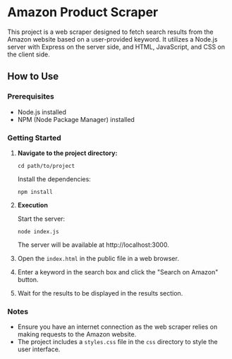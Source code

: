 # Amazon Product Scraper

This project is a web scraper designed to fetch search results from the Amazon website based on a user-provided keyword. It utilizes a Node.js server with Express on the server side, and HTML, JavaScript, and CSS on the client side.

## How to Use

### Prerequisites

- Node.js installed
- NPM (Node Package Manager) installed

### Getting Started

1. **Navigate to the project directory:**

    ```
    cd path/to/project
    ```

    Install the dependencies:
   
    ```
    npm install
    ```

2. **Execution**

   Start the server:

    ```
    node index.js
    ```

   The server will be available at http://localhost:3000.

3. Open the `index.html` in the public file in a web browser.

4. Enter a keyword in the search box and click the "Search on Amazon" button.

5. Wait for the results to be displayed in the results section.

### Notes

- Ensure you have an internet connection as the web scraper relies on making requests to the Amazon website.
- The project includes a `styles.css` file in the `css` directory to style the user interface. 
